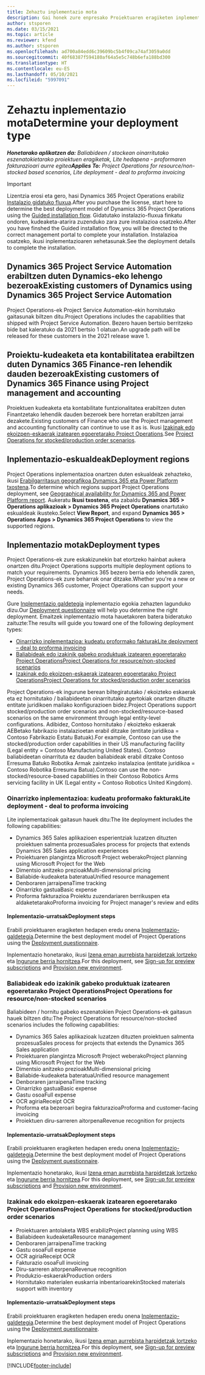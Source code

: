 ```yaml
---
title: Zehaztu inplementazio mota
description: Gai honek zure enpresako Proiektuaren eragiketen inplementazio mota zuzena determinatzen laguntzeari buruzko informazioa eskaintzen du.
author: stsporen
ms.date: 03/15/2021
ms.topic: article
ms.reviewer: kfend
ms.author: stsporen
ms.openlocfilehash: ad700a84edd6c39609bc5b4f09ca74af3059a0dd
ms.sourcegitcommit: 40f68387f594180af64a5e5c748b6efa188bd300
ms.translationtype: HT
ms.contentlocale: eu-ES
ms.lasthandoff: 05/10/2021
ms.locfileid: "5997091"
---
```

# <a name="determine-your-deployment-type"></a><span data-ttu-id="a7cdd-103">Zehaztu inplementazio mota</span><span class="sxs-lookup"><span data-stu-id="a7cdd-103">Determine your deployment type</span></span>

<span data-ttu-id="a7cdd-104">_**Honetarako aplikatzen da:** Baliabideen / stockean oinarritutako eszenatokietarako proiektuen eragiketak, Lite hedapena - proformaren fakturazioari aurre egitea_</span><span class="sxs-lookup"><span data-stu-id="a7cdd-104">_**Applies To:** Project Operations for resource/non-stocked based scenarios, Lite deployment - deal to proforma invoicing_</span></span>

> [!IMPORTANT]
> <span data-ttu-id="a7cdd-105">Lizentzia erosi eta gero, hasi Dynamics 365 Project Operations erabiliz [Instalazio gidatuko fluxua](https://aka.ms/provisionprojectoperations).</span><span class="sxs-lookup"><span data-stu-id="a7cdd-105">After you purchase the license, start here to determine the best deployment model of Dynamics 365 Project Operations using the [Guided installation flow](https://aka.ms/provisionprojectoperations).</span></span>
> <span data-ttu-id="a7cdd-106">Gidatutako instalazio-fluxua finkatu ondoren, kudeaketa-atarira zuzenduko zara zure instalazioa osatzeko.</span><span class="sxs-lookup"><span data-stu-id="a7cdd-106">After you have finshed the Guided installation flow, you will be directed to the correct management portal to complete your installation.</span></span> <span data-ttu-id="a7cdd-107">Instalazioa osatzeko, ikusi inplementazioaren xehetasunak.</span><span class="sxs-lookup"><span data-stu-id="a7cdd-107">See the deployment details to complete the installation.</span></span>


## <a name="existing-customers-of-dynamics-using-dynamics-365-project-service-automation"></a><span data-ttu-id="a7cdd-108">Dynamics 365 Project Service Automation erabiltzen duten Dynamics-eko lehengo bezeroak</span><span class="sxs-lookup"><span data-stu-id="a7cdd-108">Existing customers of Dynamics using Dynamics 365 Project Service Automation</span></span>
<span data-ttu-id="a7cdd-109">Project Operations-ek Project Service Automation-ekin hornitutako gaitasunak biltzen ditu.</span><span class="sxs-lookup"><span data-stu-id="a7cdd-109">Project Operations includes the capabilities that shipped with Project Service Automation.</span></span> <span data-ttu-id="a7cdd-110">Bezero hauen bertsio berritzeko bide bat kaleratuko da 2021 bertsio 1 olatuan.</span><span class="sxs-lookup"><span data-stu-id="a7cdd-110">An upgrade path will be released for these customers in the 2021 release wave 1.</span></span>

## <a name="existing-customers-of-dynamics-365-finance-using-project-management-and-accounting"></a><span data-ttu-id="a7cdd-111">Proiektu-kudeaketa eta kontabilitatea erabiltzen duten Dynamics 365 Finance-ren lehendik dauden bezeroak</span><span class="sxs-lookup"><span data-stu-id="a7cdd-111">Existing customers of Dynamics 365 Finance using Project management and accounting</span></span> 

<span data-ttu-id="a7cdd-112">Proiektuen kudeaketa eta kontabilitate funtzionalitatea erabiltzen duten Finantzetako lehendik dauden bezeroek bere horretan erabiltzen jarrai dezakete.</span><span class="sxs-lookup"><span data-stu-id="a7cdd-112">Existing customers of Finance who use the Project management and accounting functionality can continue to use it as is.</span></span> <span data-ttu-id="a7cdd-113">Ikusi [Izakinak edo ekoizpen-eskaerak izatearen egoeretarako Project Operations](#pma).</span><span class="sxs-lookup"><span data-stu-id="a7cdd-113">See [Project Operations for stocked/production order scenarios](#pma).</span></span>


## <a name="deployment-regions"></a><span data-ttu-id="a7cdd-114">Inplementazio-eskualdeak</span><span class="sxs-lookup"><span data-stu-id="a7cdd-114">Deployment regions</span></span>
<span data-ttu-id="a7cdd-115">Project Operations inplementazioa onartzen duten eskualdeak zehazteko, ikusi [Erabilgarritasun geografikoa Dynamics 365 eta Power Platform txostena](https://dynamics.microsoft.com/en-us/geographic-availability/).</span><span class="sxs-lookup"><span data-stu-id="a7cdd-115">To determine which regions support Project Operations deployment, see [Geographical availability for Dynamics 365 and Power Platform report](https://dynamics.microsoft.com/en-us/geographic-availability/).</span></span> <span data-ttu-id="a7cdd-116">Aukeratu **Ikusi txostena**, eta zabaldu **Dynamics 365 > Operations aplikazioak > Dynamics 365 Project Operations** onartutako eskualdeak ikusteko.</span><span class="sxs-lookup"><span data-stu-id="a7cdd-116">Select **View Report**, and expand **Dynamics 365 > Operations Apps > Dynamics 365 Project Operations** to view the supported regions.</span></span>

## <a name="deployment-types"></a><span data-ttu-id="a7cdd-117">Inplementazio motak</span><span class="sxs-lookup"><span data-stu-id="a7cdd-117">Deployment types</span></span>
<span data-ttu-id="a7cdd-118">Project Operations-ek zure eskakizunekin bat etortzeko hainbat aukera onartzen ditu.</span><span class="sxs-lookup"><span data-stu-id="a7cdd-118">Project Operations supports multiple deployment options to match your requirements.</span></span> <span data-ttu-id="a7cdd-119">Dynamics 365 bezero berria edo lehendik zaren, Project Operations-ek zure beharrak onar ditzake.</span><span class="sxs-lookup"><span data-stu-id="a7cdd-119">Whether you're a new or existing Dynamics 365 customer, Project Operations can support your needs.</span></span>

<span data-ttu-id="a7cdd-120">Gure [Inplementazio galdetegia](https://aka.ms/provisionprojectoperations) inplementazio egokia zehazten lagunduko dizu.</span><span class="sxs-lookup"><span data-stu-id="a7cdd-120">Our [Deployment questionnaire](https://aka.ms/provisionprojectoperations) will help you determine the right deployment.</span></span> <span data-ttu-id="a7cdd-121">Emaitzek inplementazio mota hauetakoren batera bideratuko zaituzte:</span><span class="sxs-lookup"><span data-stu-id="a7cdd-121">The results will guide you toward one of the following deployment types:</span></span>

- [<span data-ttu-id="a7cdd-122">Oinarrizko inplementazioa: kudeatu proformako fakturak</span><span class="sxs-lookup"><span data-stu-id="a7cdd-122">Lite deployment – deal to proforma invoicing</span></span>](#lite)
- [<span data-ttu-id="a7cdd-123">Baliabideak edo izakinik gabeko produktuak izatearen egoeretarako Project Operations</span><span class="sxs-lookup"><span data-stu-id="a7cdd-123">Project Operations for resource/non-stocked scenarios</span></span>](#integrated)
- [<span data-ttu-id="a7cdd-124">Izakinak edo ekoizpen-eskaerak izatearen egoeretarako Project Operations</span><span class="sxs-lookup"><span data-stu-id="a7cdd-124">Project Operations for stocked/production order scenarios</span></span>](#pma)

<span data-ttu-id="a7cdd-125">Project Operations-ek ingurune berean biltegiratutako / ekoizteko eskaerak eta ez hornitutako / baliabideetan oinarritutako agertokiak onartzen dituzte entitate juridikoen mailako konfigurazioen bidez.</span><span class="sxs-lookup"><span data-stu-id="a7cdd-125">Project Operations support stocked/production order scenarios and non-stocked/resource-based scenarios on the same environment through legal entity-level configurations.</span></span> <span data-ttu-id="a7cdd-126">Adibidez, Contoso hornitutako / ekoizteko eskaerak AEBetako fabrikazio instalazioetan erabil ditzake (entitate juridikoa = Contoso Fabrikazio Estatu Batuak).</span><span class="sxs-lookup"><span data-stu-id="a7cdd-126">For example, Contoso can use the stocked/production order capabilities in their US manufacturing facility (Legal entity = Contoso Manufacturing United States).</span></span> <span data-ttu-id="a7cdd-127">Contoso baliabideetan oinarrituta ez dauden baliabideak erabil ditzake Contoso Erresuma Batuko Robotika Armak zaintzeko instalazioa (entitate juridikoa = Contoso Robotika Erresuma Batua).</span><span class="sxs-lookup"><span data-stu-id="a7cdd-127">Contoso can use the non-stocked/resource-based capabilities in their Contoso Robotics Arms servicing facility in UK (Legal entity = Contoso Robotics United Kingdom).</span></span>

### <a name="lite-deployment---deal-to-proforma-invoicing"></a><a  name="lite"></a><span data-ttu-id="a7cdd-128">Oinarrizko inplementazioa: kudeatu proformako fakturak</span><span class="sxs-lookup"><span data-stu-id="a7cdd-128">Lite deployment - deal to proforma invoicing</span></span>

<span data-ttu-id="a7cdd-129">Lite inplementazioak gaitasun hauek ditu:</span><span class="sxs-lookup"><span data-stu-id="a7cdd-129">The lite deployment includes the following capabilities:</span></span>

- <span data-ttu-id="a7cdd-130">Dynamics 365 Sales aplikazioen esperientziak luzatzen dituzten proiektuen salmenta prozesua</span><span class="sxs-lookup"><span data-stu-id="a7cdd-130">Sales process for projects that extends Dynamics 365 Sales application experiences</span></span>
- <span data-ttu-id="a7cdd-131">Proiektuaren plangintza Microsoft Project weberako</span><span class="sxs-lookup"><span data-stu-id="a7cdd-131">Project planning using Microsoft Project for the Web</span></span>
- <span data-ttu-id="a7cdd-132">Dimentsio anitzeko prezioak</span><span class="sxs-lookup"><span data-stu-id="a7cdd-132">Multi-dimensional pricing</span></span>
- <span data-ttu-id="a7cdd-133">Baliabide-kudeaketa bateratua</span><span class="sxs-lookup"><span data-stu-id="a7cdd-133">Unified resource management</span></span>
- <span data-ttu-id="a7cdd-134">Denboraren jarraipena</span><span class="sxs-lookup"><span data-stu-id="a7cdd-134">Time tracking</span></span>
- <span data-ttu-id="a7cdd-135">Oinarrizko gastua</span><span class="sxs-lookup"><span data-stu-id="a7cdd-135">Basic expense</span></span>
- <span data-ttu-id="a7cdd-136">Proforma fakturazioa Proiektu zuzendariaren berrikuspen eta aldaketetarako</span><span class="sxs-lookup"><span data-stu-id="a7cdd-136">Proforma invoicing for Project manager's review and edits</span></span> 

#### <a name="deployment-steps"></a><span data-ttu-id="a7cdd-137">Inplementazio-urratsak</span><span class="sxs-lookup"><span data-stu-id="a7cdd-137">Deployment steps</span></span>
<span data-ttu-id="a7cdd-138">Erabili proiektuaren eragiketen hedapen eredu onena [Inplementazio-galdetegia](https://aka.ms/provisionprojectoperations).</span><span class="sxs-lookup"><span data-stu-id="a7cdd-138">Determine the best deployment model of Project Operations using the [Deployment questionnaire](https://aka.ms/provisionprojectoperations).</span></span>

<span data-ttu-id="a7cdd-139">Inplementazio honetarako, ikusi [Izena eman aurrebista harpidetzak lortzeko](lite-preview-subscription-sign-up.md) eta [Ingurune berria hornitzea](lite-deployment.md).</span><span class="sxs-lookup"><span data-stu-id="a7cdd-139">For this deployment, see [Sign-up for preview subscriptions](lite-preview-subscription-sign-up.md) and [Provision new environment](lite-deployment.md).</span></span> 


### <a name="project-operations-for-resourcenon-stocked-scenarios"></a><a name="integrated"></a><span data-ttu-id="a7cdd-140">Baliabideak edo izakinik gabeko produktuak izatearen egoeretarako Project Operations</span><span class="sxs-lookup"><span data-stu-id="a7cdd-140">Project Operations for resource/non-stocked scenarios</span></span>
<span data-ttu-id="a7cdd-141">Baliabideen / hornitu gabeko eszenatokien Poject Operations-ek gaitasun hauek biltzen ditu:</span><span class="sxs-lookup"><span data-stu-id="a7cdd-141">The Project Operations for resource/non-stocked scenarios includes the following capabilities:</span></span>
 
- <span data-ttu-id="a7cdd-142">Dynamics 365 Sales aplikazioak luzatzen dituzten proiektuen salmenta prozesua</span><span class="sxs-lookup"><span data-stu-id="a7cdd-142">Sales process for projects that extends the Dynamics 365 Sales application</span></span>
- <span data-ttu-id="a7cdd-143">Proiektuaren plangintza Microsoft Project weberako</span><span class="sxs-lookup"><span data-stu-id="a7cdd-143">Project planning using Microsoft Project for the Web</span></span>
- <span data-ttu-id="a7cdd-144">Dimentsio anitzeko prezioak</span><span class="sxs-lookup"><span data-stu-id="a7cdd-144">Multi-dimensional pricing</span></span>
- <span data-ttu-id="a7cdd-145">Baliabide-kudeaketa bateratua</span><span class="sxs-lookup"><span data-stu-id="a7cdd-145">Unified resource management</span></span>
- <span data-ttu-id="a7cdd-146">Denboraren jarraipena</span><span class="sxs-lookup"><span data-stu-id="a7cdd-146">Time tracking</span></span>
- <span data-ttu-id="a7cdd-147">Oinarrizko gastua</span><span class="sxs-lookup"><span data-stu-id="a7cdd-147">Basic expense</span></span>
- <span data-ttu-id="a7cdd-148">Gastu osoa</span><span class="sxs-lookup"><span data-stu-id="a7cdd-148">Full expense</span></span>
- <span data-ttu-id="a7cdd-149">OCR agiria</span><span class="sxs-lookup"><span data-stu-id="a7cdd-149">Receipt OCR</span></span>
- <span data-ttu-id="a7cdd-150">Proforma eta bezeroari begira fakturazioa</span><span class="sxs-lookup"><span data-stu-id="a7cdd-150">Proforma and customer-facing invoicing</span></span> 
- <span data-ttu-id="a7cdd-151">Proiektuen diru-sarreren aitorpena</span><span class="sxs-lookup"><span data-stu-id="a7cdd-151">Revenue recognition for projects</span></span>

#### <a name="deployment-steps"></a><span data-ttu-id="a7cdd-152">Inplementazio-urratsak</span><span class="sxs-lookup"><span data-stu-id="a7cdd-152">Deployment steps</span></span>
<span data-ttu-id="a7cdd-153">Erabili proiektuaren eragiketen hedapen eredu onena [Inplementazio-galdetegia](https://aka.ms/provisionprojectoperations).</span><span class="sxs-lookup"><span data-stu-id="a7cdd-153">Determine the best deployment model of Project Operations using the [Deployment questionnaire](https://aka.ms/provisionprojectoperations).</span></span>

<span data-ttu-id="a7cdd-154">Inplementazio honetarako, ikusi [Izena eman aurrebista harpidetzak lortzeko](resource-sign-up-preview-subscription.md) eta [Ingurune berria hornitzea](resource-provision-new-environment.md).</span><span class="sxs-lookup"><span data-stu-id="a7cdd-154">For this deployment, see [Sign-up for preview subscriptions](resource-sign-up-preview-subscription.md) and [Provision new environment](resource-provision-new-environment.md).</span></span> 


### <a name="project-operations-for-stockedproduction-order-scenarios"></a><a name="pma"></a><span data-ttu-id="a7cdd-155">Izakinak edo ekoizpen-eskaerak izatearen egoeretarako Project Operations</span><span class="sxs-lookup"><span data-stu-id="a7cdd-155">Project Operations for stocked/production order scenarios</span></span>

- <span data-ttu-id="a7cdd-156">Proiektuaren antolaketa WBS erabiliz</span><span class="sxs-lookup"><span data-stu-id="a7cdd-156">Project planning using WBS</span></span>
- <span data-ttu-id="a7cdd-157">Baliabideen kudeaketa</span><span class="sxs-lookup"><span data-stu-id="a7cdd-157">Resource management</span></span>
- <span data-ttu-id="a7cdd-158">Denboraren jarraipena</span><span class="sxs-lookup"><span data-stu-id="a7cdd-158">Time tracking</span></span>
- <span data-ttu-id="a7cdd-159">Gastu osoa</span><span class="sxs-lookup"><span data-stu-id="a7cdd-159">Full expense</span></span>
- <span data-ttu-id="a7cdd-160">OCR agiria</span><span class="sxs-lookup"><span data-stu-id="a7cdd-160">Receipt OCR</span></span>
- <span data-ttu-id="a7cdd-161">Fakturazio osoa</span><span class="sxs-lookup"><span data-stu-id="a7cdd-161">Full invoicing</span></span>
- <span data-ttu-id="a7cdd-162">Diru-sarreren aitorpena</span><span class="sxs-lookup"><span data-stu-id="a7cdd-162">Revenue recognition</span></span>
- <span data-ttu-id="a7cdd-163">Produkzio-eskaerak</span><span class="sxs-lookup"><span data-stu-id="a7cdd-163">Production orders</span></span>
- <span data-ttu-id="a7cdd-164">Hornitutako materialen euskarria inbentarioarekin</span><span class="sxs-lookup"><span data-stu-id="a7cdd-164">Stocked materials support with inventory</span></span>

#### <a name="deployment-steps"></a><span data-ttu-id="a7cdd-165">Inplementazio-urratsak</span><span class="sxs-lookup"><span data-stu-id="a7cdd-165">Deployment steps</span></span>
<span data-ttu-id="a7cdd-166">Erabili proiektuaren eragiketen hedapen eredu onena [Inplementazio-galdetegia](https://aka.ms/provisionprojectoperations).</span><span class="sxs-lookup"><span data-stu-id="a7cdd-166">Determine the best deployment model of Project Operations using the [Deployment questionnaire](https://aka.ms/provisionprojectoperations).</span></span>

<span data-ttu-id="a7cdd-167">Inplementazio honetarako, ikusi [Izena eman aurrebista harpidetzak lortzeko](/dynamics365/fin-ops-core/dev-itpro/dev-tools/sign-up-preview-subscription?toc=%2fdynamics365%2ffinance%2ftoc.json) eta [Ingurune berria hornitzea](/dynamics365/fin-ops-core/dev-itpro/deployment/deploy-demo-environment?toc=%2fdynamics365%2ffinance%2ftoc.json).</span><span class="sxs-lookup"><span data-stu-id="a7cdd-167">For this deployment, see [Sign-up for preview subscriptions](/dynamics365/fin-ops-core/dev-itpro/dev-tools/sign-up-preview-subscription?toc=%2fdynamics365%2ffinance%2ftoc.json) and [Provision new environment](/dynamics365/fin-ops-core/dev-itpro/deployment/deploy-demo-environment?toc=%2fdynamics365%2ffinance%2ftoc.json).</span></span> 



[!INCLUDE[footer-include](../includes/footer-banner.md)]